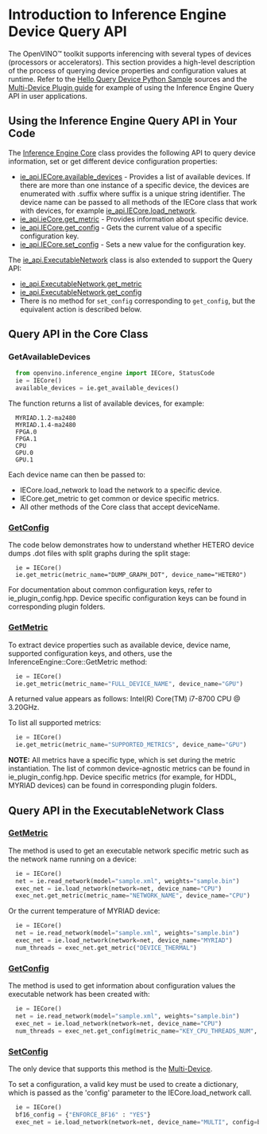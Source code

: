 # Introduction to Inference Engine Device Query API

The OpenVINO™ toolkit supports inferencing with several types of devices (processors or accelerators). 
This section provides a high-level description of the process of querying device properties and configuration values at runtime. Refer to the [Hello Query Device Python Sample](https://docs.openvinotoolkit.org/latest/openvino_inference_engine_ie_bridges_python_sample_hello_query_device_README.html) sources and the [Multi-Device Plugin guide](https://docs.openvinotoolkit.org/latest/openvino_docs_IE_DG_supported_plugins_MULTI.html) for example of using the Inference Engine Query API in user applications.

## Using the Inference Engine Query API in Your Code

The [Inference Engine Core](https://docs.openvinotoolkit.org/2021.1/ie_python_api/classie__api_1_1IECore.html) class provides the following API to query device information, set or get different device configuration properties:

* [ie_api.IECore.available_devices](https://docs.openvinotoolkit.org/2021.1/ie_python_api/classie__api_1_1IECore.html#a53ae93f362e9ceb7ffe27fcd20000025) - Provides a list of available devices. If there are more than one instance of a specific device, the devices are enumerated with .suffix where suffix is a unique string identifier. The device name can be passed to all methods of the IECore class that work with devices, for example [ie_api.IECore.load_network](https://docs.openvinotoolkit.org/2021.1/ie_python_api/classie__api_1_1IECore.html#ac9a2e043d14ccfa9c6bbf626cfd69fcc).
* [ie_api.ieCore.get_metric](https://docs.openvinotoolkit.org/latest/ie_python_api/classie__api_1_1IECore.html#af1cdf2ecbea6399c556957c2c2fdf8eb) - Provides information about specific device.
* [ie_api.IECore.get_config](https://docs.openvinotoolkit.org/latest/ie_python_api/classie__api_1_1IECore.html#a48764dec7c235d2374af8b8ef53c6363) - Gets the current value of a specific configuration key.
* [ie_api.IECore.set_config](https://docs.openvinotoolkit.org/latest/ie_python_api/classie__api_1_1IECore.html#a2c738cee90fca27146e629825c039a05)  - Sets a new value for the configuration key.

The [ie_api.ExecutableNetwork](https://docs.openvinotoolkit.org/2021.1/ie_python_api/classie__api_1_1ExecutableNetwork.html) class is also extended to support the Query API:
* [ie_api.ExecutableNetwork.get_metric](https://docs.openvinotoolkit.org/2021.1/ie_python_api/classie__api_1_1ExecutableNetwork.html#ab1266563989479fd897250390f4ca23b)
* [ie_api.ExecutableNetwork.get_config](https://docs.openvinotoolkit.org/2021.1/ie_python_api/classie__api_1_1ExecutableNetwork.html#a41880d0a92e9f34096f38b81b0fef3db)
* There is no method for `set_config` corresponding to `get_config`, but the equivalent action is described below.

## Query API in the Core Class

### GetAvailableDevices

```python
  from openvino.inference_engine import IECore, StatusCode
  ie = IECore()
  available_devices = ie.get_available_devices()
```

The function returns a list of available devices, for example:

<pre><code>  MYRIAD.1.2-ma2480
  MYRIAD.1.4-ma2480
  FPGA.0
  FPGA.1
  CPU
  GPU.0
  GPU.1
</code></pre>

Each device name can then be passed to:
- IECore.load_network to load the network to a specific device.
- IECore.get_metric to get common or device specific metrics.
- All other methods of the Core class that accept deviceName.

### [GetConfig](https://docs.openvinotoolkit.org/latest/ie_python_api/classie__api_1_1IECore.html#a48764dec7c235d2374af8b8ef53c6363)

The code below demonstrates how to understand whether HETERO device dumps .dot files with split graphs during the split stage:

<pre><code>  ie = IECore()
  ie.get_metric(metric_name="DUMP_GRAPH_DOT", device_name="HETERO")
</code></pre>

For documentation about common configuration keys, refer to ie_plugin_config.hpp. Device specific configuration keys can be found in corresponding plugin folders.

### [GetMetric](https://docs.openvinotoolkit.org/latest/ie_python_api/classie__api_1_1IECore.html#af1cdf2ecbea6399c556957c2c2fdf8eb)

To extract device properties such as available device, device name, supported configuration keys, and others, use the InferenceEngine::Core::GetMetric method:

```python
  ie = IECore()
  ie.get_metric(metric_name="FULL_DEVICE_NAME", device_name="GPU")
```

A returned value appears as follows: Intel(R) Core(TM) i7-8700 CPU @ 3.20GHz.

To list all supported metrics:

```python
  ie = IECore()
  ie.get_metric(metric_name="SUPPORTED_METRICS", device_name="GPU")
```


**NOTE:** All metrics have a specific type, which is set during the metric instantiation. The list of common device-agnostic metrics can be found in ie_plugin_config.hpp. Device specific metrics (for example, for HDDL, MYRIAD devices) can be found in corresponding plugin folders.

## Query API in the ExecutableNetwork Class

### [GetMetric](https://docs.openvinotoolkit.org/2021.1/ie_python_api/classie__api_1_1ExecutableNetwork.html#ab1266563989479fd897250390f4ca23b)

The method is used to get an executable network specific metric such as the network name running on a device:

```python
  ie = IECore()
  net = ie.read_network(model="sample.xml", weights="sample.bin")
  exec_net = ie.load_network(network=net, device_name="CPU")
  exec_net.get_metric(metric_name="NETWORK_NAME", device_name="CPU") 
```

Or the current temperature of MYRIAD device:

```python
  ie = IECore()
  net = ie.read_network(model="sample.xml", weights="sample.bin")
  exec_net = ie.load_network(network=net, device_name="MYRIAD")
  num_threads = exec_net.get_metric("DEVICE_THERMAL")
```

### [GetConfig](https://docs.openvinotoolkit.org/2021.1/ie_python_api/classie__api_1_1ExecutableNetwork.html#a41880d0a92e9f34096f38b81b0fef3db)
The method is used to get information about configuration values the executable network has been created with:

```python
  ie = IECore()
  net = ie.read_network(model="sample.xml", weights="sample.bin")
  exec_net = ie.load_network(network=net, device_name="CPU")
  num_threads = exec_net.get_config(metric_name="KEY_CPU_THREADS_NUM", device_name="CPU")
```

### [SetConfig](https://docs.openvinotoolkit.org/latest/ie_python_api/classie__api_1_1IECore.html#a2c738cee90fca27146e629825c039a05)

The only device that supports this method is the [Multi-Device](https://docs.openvinotoolkit.org/latest/openvino_docs_IE_DG_supported_plugins_MULTI.html).

To set a configuration, a valid key must be used to create a dictionary, which is passed as the 'config' parameter to the IECore.load_network call.
```python
  ie = IECore()
  bf16_config = {"ENFORCE_BF16" : "YES"}
  exec_net = ie.load_network(network=net, device_name="MULTI", config=bf16_config)
```
